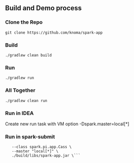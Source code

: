 ## Build and Demo process

### Clone the Repo
`git clone https://github.com/knoma/spark-app`

### Build
`./gradlew clean build`
### Run
`./gradlew run`
### All Together
`./gradlew clean run`


### Run in IDEA 
Create new run task with VM option -Dspark.master=local[*]

### Run in spark-submit
```spark-submit \
   --class spark.pi.app.Cass \
   --master "local[*]" \
   ./build/libs/spark-app.jar \``` 




